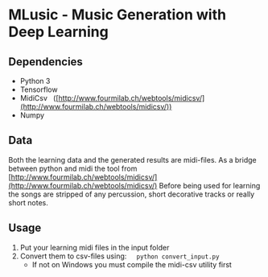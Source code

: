 # MLusic - Music Generation with Deep Learning

## Dependencies
 - Python 3
 - Tensorflow
 - MidiCsv &nbsp; ([http://www.fourmilab.ch/webtools/midicsv/](http://www.fourmilab.ch/webtools/midicsv/))
 - Numpy

## Data
Both the learning data and the generated results are midi-files.
As a bridge between python and midi the tool from 
[http://www.fourmilab.ch/webtools/midicsv/](http://www.fourmilab.ch/webtools/midicsv/)
Before being used for learning the songs are stripped of any percussion, short decorative tracks or really short notes.

## Usage
 1. Put your learning midi files in the input folder
 2. Convert them to csv-files using: &nbsp; &nbsp; `python convert_input.py`  
    - If not on Windows you must compile the midi-csv utility first